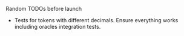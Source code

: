 Random TODOs before launch

- Tests for tokens with different decimals. Ensure everything works including oracles integration tests.
